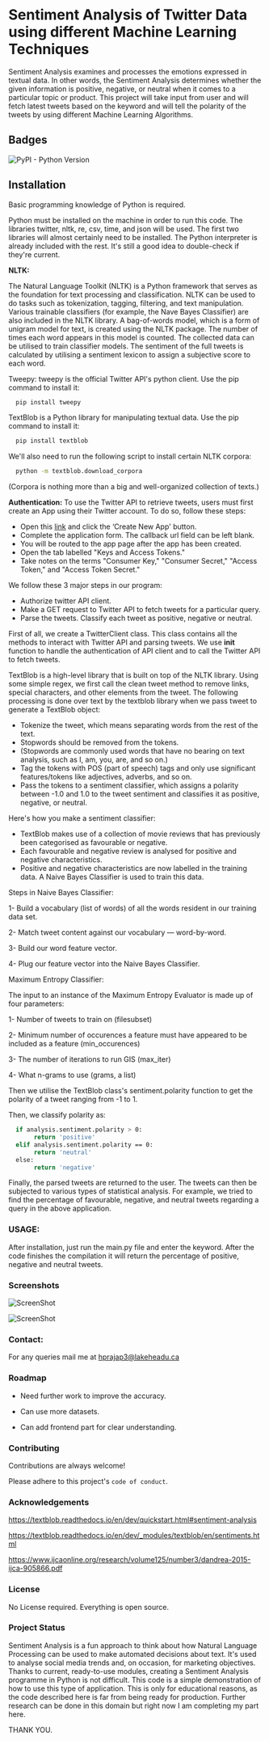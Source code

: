 
# Sentiment  Analysis  of  Twitter  Data  using  different  Machine  Learning Techniques

Sentiment Analysis examines and processes the emotions expressed  in  textual  data.  In  other  words,  the  Sentiment Analysis determines whether the given information is positive, negative,  or  neutral  when  it  comes  to  a  particular  topic  or product.
This project will take input from user and will fetch latest tweets based on the keyword and will tell the polarity of the tweets by using different Machine Learning Algorithms.


## Badges



![PyPI - Python Version](https://img.shields.io/pypi/pyversions/3)
## Installation

Basic programming knowledge of Python is required.

Python must be installed on the machine in order to run this code. The libraries twitter, nltk, re, csv, time, and json will be used. The first two libraries will almost certainly need to be installed. The Python interpreter is already included with the rest. It's still a good idea to double-check if they're current.

**NLTK:**

The Natural Language Toolkit (NLTK) is a Python framework that serves as the foundation for text processing and classification. NLTK can be used to do tasks such as tokenization, tagging, filtering, and text manipulation.
Various trainable classifiers (for example, the Nave Bayes Classifier) are also included in the NLTK library.
A bag-of-words model, which is a form of unigram model for text, is created using the NLTK package. The number of times each word appears in this model is counted. The collected data can be utilised to train classifier models. The sentiment of the full tweets is calculated by utilising a sentiment lexicon to assign a subjective score to each word.


Tweepy: tweepy is the official Twitter API's python client.
Use the pip command to install it:

```bash
  pip install tweepy
```
TextBlob is a Python library for manipulating textual data.
Use the pip command to install it:
```bash
  pip install textblob
```

We'll also need to run the following script to install certain NLTK corpora:
```bash
  python -m textblob.download_corpora
```
(Corpora is nothing more than a big and well-organized collection of texts.)
    
 **Authentication:**
 To use the Twitter API to retrieve tweets, users must first create an App using their Twitter account. To do so, follow these steps:

* Open this [link](https://developer.twitter.com/en/portal/projects-and-apps) and click the ‘Create New App' button.
* Complete the application form. The callback url field can be left blank.
* You will be routed to the app page after the app has been created.
* Open the tab labelled "Keys and Access Tokens."
* Take notes on the terms "Consumer Key," "Consumer Secret," "Access Token," and "Access Token Secret."

We follow these 3 major steps in our program:

* Authorize twitter API client.
* Make a GET request to Twitter API to fetch tweets for a particular query.
* Parse the tweets. Classify each tweet as positive, negative or neutral.

First of all, we create a TwitterClient class. This class contains all the methods to interact with Twitter API and parsing tweets. We use __init__ function to handle the authentication of API client and to call the Twitter API to fetch tweets.

TextBlob is a high-level library that is built on top of the NLTK library. Using some simple regex, we first call the clean tweet method to remove links, special characters, and other elements from the tweet.
The following processing is done over text by the textblob library when we pass tweet to generate a TextBlob object:

* Tokenize the tweet, which means separating words from the rest of the text.
* Stopwords should be removed from the tokens.
* (Stopwords are commonly used words that have no bearing on text analysis, such as I, am, you, are, and so on.)
* Tag the tokens with POS (part of speech) tags and only use significant features/tokens like adjectives, adverbs, and so on.
* Pass the tokens to a sentiment classifier, which assigns a polarity between -1.0 and 1.0 to the tweet sentiment and classifies it as positive, negative, or neutral.

Here's how you make a sentiment classifier:

* TextBlob makes use of a collection of movie reviews that has previously been categorised as favourable or negative.
* Each favourable and negative review is analysed for positive and negative characteristics.
* Positive and negative characteristics are now labelled in the training data. A Naive Bayes Classifier is used to train this data.

Steps in Naive Bayes Classifier:

1- Build a vocabulary (list of words) of all the words resident in our training data set.

2- Match tweet content against our vocabulary — word-by-word.

3- Build our word feature vector.

4- Plug our feature vector into the Naive Bayes Classifier.

Maximum Entropy Classifier:

The input to an instance of the Maximum Entropy Evaluator is made up of four parameters:

1- Number of tweets to train on (filesubset)

2- Minimum number of occurences a feature must have appeared to be included as a feature (min_occurences)

3- The number of iterations to run GIS (max_iter)

4- What n-grams to use (grams, a list)


Then we utilise the TextBlob class's sentiment.polarity function to get the polarity of a tweet ranging from -1 to 1.



Then, we classify polarity as:
```bash
  if analysis.sentiment.polarity > 0:
       return 'positive'
  elif analysis.sentiment.polarity == 0:
       return 'neutral'
  else:
       return 'negative'
```
Finally, the parsed tweets are returned to the user. The tweets can then be subjected to various types of statistical analysis. For example, we tried to find the percentage of favourable, negative, and neutral tweets regarding a query in the above application.


### USAGE:

After installation, just run the main.py file and enter the keyword. After the code finishes the compilation it will return the percentage of positive, negative and neutral tweets. 


### Screenshots

![ScreenShot](https://raw.github.com/harshil-lu/Sentiment_Analysis_using_ML/main/img/screenshot_1.png)

![ScreenShot](https://raw.github.com/harshil-lu/Sentiment_Analysis_using_ML/main/img/screenshot_2.png)



### Contact:

For any queries mail me at hprajap3@lakeheadu.ca



### Roadmap

- Need further work to improve the accuracy.

- Can use more datasets.

- Can add frontend part for clear understanding.

  
### Contributing

Contributions are always welcome!


Please adhere to this project's `code of conduct`.

  
### Acknowledgements

https://textblob.readthedocs.io/en/dev/quickstart.html#sentiment-analysis

https://textblob.readthedocs.io/en/dev/_modules/textblob/en/sentiments.html

https://www.ijcaonline.org/research/volume125/number3/dandrea-2015-ijca-905866.pdf
### License

No License required. Everything is open source.


### Project Status

Sentiment Analysis is a fun approach to think about how Natural Language Processing can be used to make automated decisions about text. It's used to analyse social media trends and, on occasion, for marketing objectives. Thanks to current, ready-to-use modules, creating a Sentiment Analysis programme in Python is not difficult. This code is a simple demonstration of how to use this type of application. This is only for educational reasons, as the code described here is far from being ready for production.
Further research can be done in this domain but right now I am completing my part here.

THANK YOU.

  
